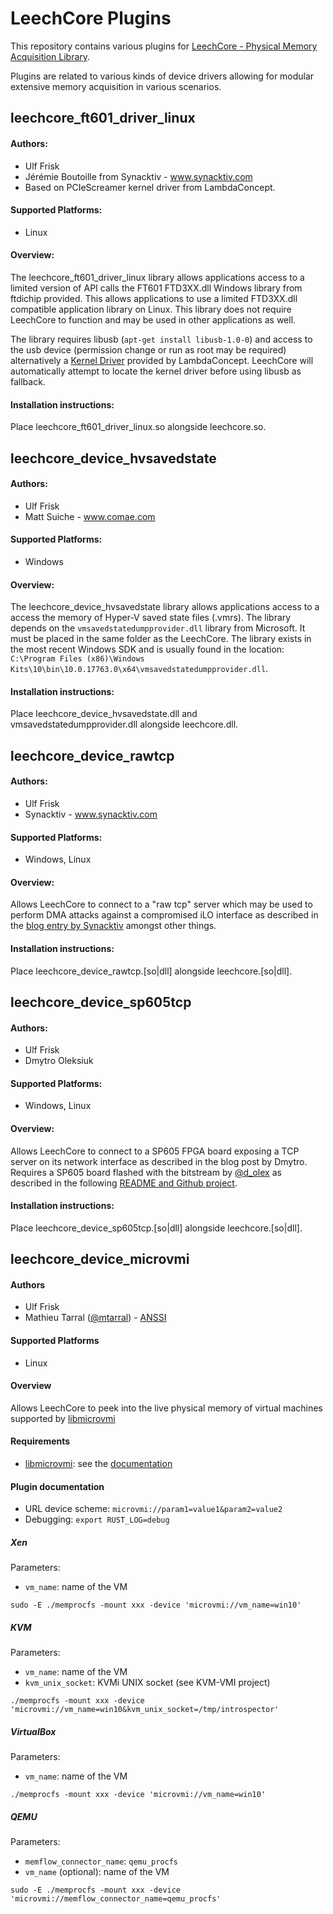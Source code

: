 LeechCore Plugins
===============================
This repository contains various plugins for [LeechCore - Physical Memory Acquisition Library](https://github.com/ufrisk/LeechCore).

Plugins are related to various kinds of device drivers allowing for modular extensive memory acquisition in various scenarios.



## leechcore_ft601_driver_linux

#### Authors:
- Ulf Frisk
- Jérémie Boutoille from Synacktiv - www.synacktiv.com
- Based on PCIeScreamer kernel driver from LambdaConcept.

#### Supported Platforms:
- Linux

#### Overview:
The leechcore_ft601_driver_linux library allows applications access to a limited version of API calls the FT601 FTD3XX.dll Windows library from ftdichip provided. This allows applications to use a limited FTD3XX.dll compatible application library on Linux. This library does not require LeechCore to function and may be used in other applications as well.

The library requires libusb (`apt-get install libusb-1.0-0`) and access to the usb device (permission change or run as root may be required) alternatively a [Kernel Driver](https://github.com/lambdaconcept/ft60x_driver) provided by LambdaConcept. LeechCore will automatically attempt to locate the kernel driver before using libusb as fallback.

#### Installation instructions:
Place leechcore_ft601_driver_linux.so alongside leechcore.so.



## leechcore_device_hvsavedstate

#### Authors:
- Ulf Frisk
- Matt Suiche - www.comae.com

#### Supported Platforms:
- Windows

#### Overview:
The leechcore_device_hvsavedstate library allows applications access to a access the memory of Hyper-V saved state files (.vmrs). The library depends on the `vmsavedstatedumpprovider.dll` library from Microsoft. It must be placed in the same folder as the LeechCore. The library exists in the most recent Windows SDK and is usually found in the location: `C:\Program Files (x86)\Windows Kits\10\bin\10.0.17763.0\x64\vmsavedstatedumpprovider.dll`.

#### Installation instructions:
Place leechcore_device_hvsavedstate.dll and vmsavedstatedumpprovider.dll alongside leechcore.dll.



## leechcore_device_rawtcp

#### Authors:
- Ulf Frisk
- Synacktiv - www.synacktiv.com

#### Supported Platforms:
- Windows, Linux

#### Overview:
Allows LeechCore to connect to a "raw tcp" server which may be used to perform DMA attacks against a compromised iLO interface as described in the [blog entry by Synacktiv](https://www.synacktiv.com/posts/exploit/using-your-bmc-as-a-dma-device-plugging-pcileech-to-hpe-ilo-4.html) amongst other things.

#### Installation instructions:
Place leechcore_device_rawtcp.[so|dll] alongside leechcore.[so|dll].



## leechcore_device_sp605tcp

#### Authors:
- Ulf Frisk
- Dmytro Oleksiuk

#### Supported Platforms:
- Windows, Linux

#### Overview:
Allows LeechCore to connect to a SP605 FPGA board exposing a TCP server on its network interface as described in the blog post by Dmytro. Requires a SP605 board flashed with the bitstream by [@d_olex](https://twitter.com/d_olex) as described in the following [README and Github project](https://github.com/Cr4sh/s6_pcie_microblaze).

#### Installation instructions:
Place leechcore_device_sp605tcp.[so|dll] alongside leechcore.[so|dll].


## leechcore_device_microvmi

#### Authors
- Ulf Frisk
- Mathieu Tarral ([@mtarral](https://github.com/mtarral)) - [ANSSI](https://www.ssi.gouv.fr/)

#### Supported Platforms
- Linux

#### Overview

Allows LeechCore to peek into the live physical memory of virtual machines
supported by [libmicrovmi](https://wenzel.github.io/libmicrovmi/reference/drivers.html)

#### Requirements

- [libmicrovmi](https://github.com/Wenzel/libmicrovmi): see the [documentation](https://wenzel.github.io/libmicrovmi/tutorial/installation.html)

#### Plugin documentation

- URL device scheme: `microvmi://param1=value1&param2=value2`
- Debugging: `export RUST_LOG=debug`

##### Xen

Parameters:
- `vm_name`: name of the VM

~~~
sudo -E ./memprocfs -mount xxx -device 'microvmi://vm_name=win10'
~~~

##### KVM

Parameters:
- `vm_name`: name of the VM
- `kvm_unix_socket`: KVMi UNIX socket  (see KVM-VMI project)

~~~
./memprocfs -mount xxx -device 'microvmi://vm_name=win10&kvm_unix_socket=/tmp/introspector'
~~~

##### VirtualBox

Parameters:
- `vm_name`: name of the VM

~~~
./memprocfs -mount xxx -device 'microvmi://vm_name=win10'
~~~

##### QEMU

Parameters:
- `memflow_connector_name`: `qemu_procfs`
- `vm_name` (optional): name of the VM

~~~
sudo -E ./memprocfs -mount xxx -device 'microvmi://memflow_connector_name=qemu_procfs'
~~~
